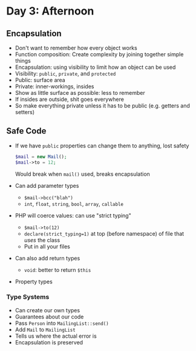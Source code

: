 # Day 3: Afternoon

## Encapsulation

- Don't want to remember how every object works
- Function composition: Create complexity by joining together simple things
- Encapsulation: using visibility to limit how an object can be used
- Visibility: `public`, `private`, and `protected`
- Public: surface area
- Private: inner-workings, insides
- Show as little surface as possible: less to remember
- If insides are outside, shit goes everywhere
- So make everything private unless it has to be public (e.g. getters and setters)


## Safe Code

- If we have `public` properties can change them to anything, lost safety

    ```php
    $mail = new Mail();
    $mail->to = 12;
    ```

    Would break when `mail()` used, breaks encapsulation

- Can add parameter types
    - `$mail->bcc("blah")`
    - `int`, `float`, `string`, `bool`, `array`, `callable`
- PHP will coerce values: can use "strict typing"
    - `$mail->to(12)`
    - `declare(strict_typing=1)` at top (before namespace) of file that *uses* the class
    - Put in all your files
- Can also add return types
    - `void`: better to return `$this`
- Property types


### Type Systems

- Can create our own types
- Guarantees about our code
- Pass `Person` into `MailingList::send()`
- Add `Mail` to `MailingList`
- Tells us where the actual error is
- Encapsulation is preserved

